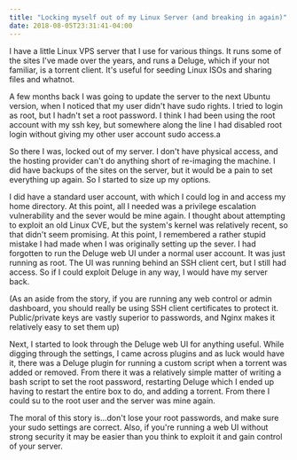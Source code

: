 ```yaml
---
title: "Locking myself out of my Linux Server (and breaking in again)"
date: 2018-08-05T23:31:41-04:00
---
```


I have a little Linux VPS server that I use for various things. It runs some of the sites I've made over the years, and runs a Deluge, which if your not familiar, is a torrent client. It's useful for seeding Linux ISOs and sharing files and whatnot.

A few months back I was going to update the server to the next Ubuntu version, when I noticed that my user didn't have sudo rights. I tried to login as root, but I hadn't set a root password. I think I had been using the root account with my ssh key, but somewhere along the line I had disabled root login without giving my other user account sudo access.a

So there I was, locked out of my server. I don't have physical access, and the hosting provider can't do anything short of re-imaging the machine. I did have backups of the sites on the server, but it would be a pain to set everything up again. So I started to size up my options.

I did have a standard user account, with which I could log in and access my home directory. At this point, all I needed was a privilege escalation vulnerability and the sever would be mine again. I thought about attempting to exploit an old Linux CVE, but the system's kernel was relatively recent, so that didn't seem promising. At this point, I remembered a rather stupid mistake I had made when I was originally setting up the sever. I had forgotten to run the Deluge web UI under a normal user account. It was just running as root. The UI was running behind an SSH client cert, but I still had access. So if I could exploit Deluge in any way, I would have my server back.

(As an aside from the story, if you are running any web control or admin dashboard, you should really be using SSH client certificates to protect it. Public/private keys are vastly superior to passwords, and Nginx makes it relatively easy to set them up)

Next, I started to look through the Deluge web UI for anything useful. While digging through the settings, I came across plugins and as luck would have it, there was a Deluge plugin for running a custom script when a torrent was added or removed. From there it was a relatively simple matter of writing a bash script to set the root password, restarting Deluge which I ended up having to restart the entire box to do, and adding a torrent. From there I could su to the root user and the server was mine again.

The moral of this story is...don't lose your root passwords, and make sure your sudo settings are correct. Also, if you're running a web UI without strong security it may be easier than you think to exploit it and gain control of your server.
